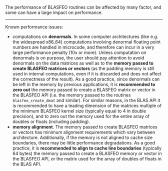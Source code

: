 The performance of BLASFEO routines can be affected by many factor, and some can have a large impact on performance.

--------------------------------------------------

Known performance issues:
- computations on __denormals__.
In some computer architectures (like e.g. the widespread x86_64) computations involving denormal floating point numbers are handled in microcode, and therefore can incur in a very large performance penalty (10x or more).
Unless computation on denormals is on purpose, the user should pay attention to avoid denormals on the data matrices as well as to the __memory passed to create BLASFEO matrices or vectors__ (as the padding memory is still used in internal computations, even if it is discarded and does not affect the correctness of the result).
As a good practice, since denormals can be left in the memory by previous applications, it is __recommended to zero out__ the memory passed to create a BLASFEO matrix or vector in the BLASFEO API (i.e. the memory passed to the routines `blasfeo_create_dmat` and similar).
For similar reasons, in the BLAS API it is recommended to have a leading dimension of the matrices multiple of the minimum BLASFEO kernel size (typically equal to 4 in double precision), and to zero out the memory used for the entire array of doubles or floats (including padding).
- __memory alignment__.
The memory passed to create BLASFEO matrices or vectors has minimum alignment requirements which vary between architecture.
Additionally, if the memory is not aligned to cache size boundaries, there may be little performance degradations.
As a good practice, it is __recommended to align to cache line boundaries__ (typically 64 bytes) the memory passed to create a BLASFEO memory or vector in the BLASFEO API, or the matrix used for the array of doubles of floats in the BLAS API.
